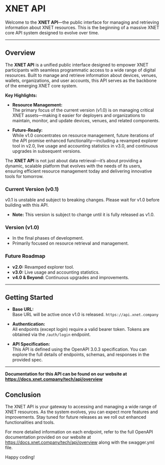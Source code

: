 # XNET API

Welcome to the **XNET API**—the public interface for managing and retrieving information about XNET resources. This is the beginning of a massive XNET core API system designed to evolve over time.

---

## Overview
The **XNET API** is a unified public interface designed to empower XNET participants with seamless programmatic access to a wide range of digital resources. Built to manage and retrieve information about devices, venues, wallets, organizations, and user accounts, this API serves as the backbone of the emerging XNET core system.

**Key Highlights:**

- **Resource Management:**  
  The primary focus of the current version (v1.0) is on managing critical XNET assets—making it easier for deployers and organizations to maintain, monitor, and update devices, venues, and related components.

- **Future-Ready:**  
  While v1.0 concentrates on resource management, future iterations of the API promise enhanced functionality—including a revamped explorer tool in v2.0, live usage and accounting statistics in v3.0, and continuous upgrades in subsequent versions.

The **XNET API** is not just about data retrieval—it’s about providing a dynamic, scalable platform that evolves with the needs of its users, ensuring efficient resource management today and delivering innovative tools for tomorrow.

### Current Version (v0.1)
v0.1 is unstable and subject to breaking changes. Please wait for v1.0 before building with this API.
- **Note:** This version is subject to change until it is fully released as v1.0.

### Version (v1.0)
- In the final phases of development.
- Primarily focused on resource retrieval and management.

### Future Roadmap
- **v2.0:** Revamped explorer tool.
- **v3.0:** Live usage and accounting statistics.
- **v4.0 & Beyond:** Continuous upgrades and improvements.

---

## Getting Started

- **Base URL:**  
  Base URL will be active once v1.0 is released.
  `https://api.xnet.company`

- **Authentication:**  
  All endpoints (except login) require a valid bearer token. Tokens are obtained via the `/auth/login` endpoint.

- **API Specification:**  
  This API is defined using the OpenAPI 3.0.3 specification. You can explore the full details of endpoints, schemas, and responses in the provided spec.

---

**Documentation for this API can be found on our website at https://docs.xnet.company/tech/api/overview**

## Conclusion
The XNET API is your gateway to accessing and managing a wide range of XNET resources. As the system evolves, you can expect more features and improvements. Stay tuned for future releases as we roll out enhanced functionalities and tools.

For more detailed information on each endpoint, refer to the full OpenAPI documentation provided on our website at https://docs.xnet.company/tech/api/overview along with the swagger.yml file.

Happy coding!
